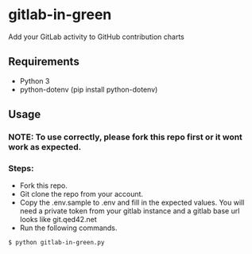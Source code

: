# gitlab-in-green
Add your GitLab activity to GitHub contribution charts

## Requirements
- Python 3
- python-dotenv (pip install python-dotenv)
## Usage
### NOTE: To use correctly, please fork this repo first or it wont work as expected.
### Steps:
- Fork this repo.
- Git clone the repo from your account.
- Copy the .env.sample to .env and fill in the expected values. You will need a private token from your gitlab instance and a gitlab base url looks like git.qed42.net
- Run the following commands.
```bash
$ python gitlab-in-green.py
```